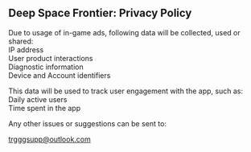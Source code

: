 ## Deep Space Frontier: Privacy Policy

Due to usage of in-game ads, following data will be collected, used or shared:</br>
IP address</br>
User product interactions</br>
Diagnostic information</br>
Device and Account identifiers</br>

This data will be used to track user engagement with the app, such as:</br>
Daily active users</br>
Time spent in the app</br>

Any other issues or suggestions can be sent to:

trgggsupp@outlook.com
